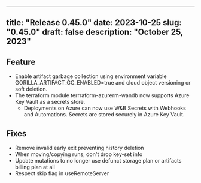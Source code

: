 
---
title: "Release 0.45.0"
date: 2023-10-25
slug: "0.45.0"
draft: false
description: "October 25, 2023"
---

## Feature

* Enable artifact garbage collection using environment variable GORILLA_ARTIFACT_GC_ENABLED=true and cloud object versioning or soft deletion.
* The terraform module terrraform-azurerm-wandb now supports Azure Key Vault as a secrets store. 
  * Deployments on Azure can now use W&B Secrets with Webhooks and Automations. Secrets are stored securely in Azure Key Vault.

## Fixes

* Remove invalid early exit preventing history deletion
* When moving/copying runs, don't drop key-set info
* Update mutations to no longer use defunct storage plan or artifacts billing plan at all
* Respect skip flag in useRemoteServer
